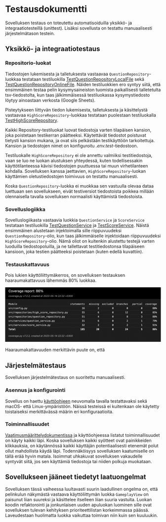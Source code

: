# Testausdokumentti

Sovelluksen testaus on toteutettu automatisoiduilla yksikkö- ja 
integraatiotesteillä (unittest). Lisäksi sovellusta on testattu 
manuaalisesti järjestelmätason testein.

## Yksikkö- ja integraatiotestaus

### Repositorio-luokat

Tiedostojen lukemisesta ja talletuksesta vastaavaa `QuestionRepository`-luokkaa testataan testiluokilla 
[TestQuestionRepositoryLocalFile](https://github.com/danieldenial/ot-harjoitus/blob/main/src/tests/repositories/question_repository_local_test.py) 
sekä 
[TestQuestionRepositoryOnlineFile](https://github.com/danieldenial/ot-harjoitus/blob/main/src/tests/repositories/question_repository_online_test.py). 
Näiden testiluokkien ero syntyy siitä, että ensimmäinen testaa pelin kysymysaineiston tuomista paikallisesti talletetulta tsv-tiedostolta, kun 
taas jälkimmäisessä testiluokassa kysymystiedosto löytyy ainoastaan verkosta (Google Sheets).

Pisteytykseen liittyvän tiedon lukemisesta, talletuksesta ja käsittelystä vastaavaa `HighScoreRepository`-luokkaa testataan puolestaan 
testiluokalla 
[TestHighScoreRepository](https://github.com/danieldenial/ot-harjoitus/blob/main/src/tests/repositories/high_score_repository_test.py).

Kaikki Repository-testiluokat luovat tiedostoja varten tilapäisen kansion, joka poistetaan testikerran päätteeksi. Käytettävät 
tiedostot poistuvat tietysti kansion mukana, ja ovat siis pelkästään testikäyttöön tarkoitettuja. Kansion ja tiedostojen nimet on 
konfiguroitu _.env.test_-tiedostoon.

Testiluokalle `HighScoreRepository` ei ole annettu valmiiksi testitiedostoja, vaan se luo ne 
luokan alustuksen yhteydessä, kuten todellisessakin käyttötilanteessa kävisi tiedostojen puuttuessa tai muun virhetilanteen kohdalla. 
Sovelluksen kanssa jaettavien, `HighScoreRepository`-luokan käyttämien oletustiedostojen toimivuus on testattu manuaalisesti.

Koska `QuestionRepository`-luokka ei muokkaa sen vastuulla olevaa dataa luettuaan sen sovellukseen, eivät testiversiot tiedostoista 
poikkea millään olennaisella tavalla sovelluksen normaalisti käyttämistä tiedostoista.

### Sovelluslogiikka

Sovelluslogiikasta vastaavia luokkia `QuestionService` ja `ScoreService` testataan testiluokilla 
[TestQuestionService](https://github.com/danieldenial/ot-harjoitus/blob/main/src/tests/services/question_service_test.py) ja 
[TestScoreService](https://github.com/danieldenial/ot-harjoitus/blob/main/src/tests/services/high_score_service_test.py). Näistä ensimmäinen 
alustetaan injektoimalla sille riippuvuudeksi `QuestionRepository`-olio, kun taas jälkimmäiselle injektoidaan riippuvuudeksi 
`HighScoreRepository`-olio. Nämä oliot on kuitenkin alustettu testejä varten luoduilla tiedostopoluilla, ja ne tallettavat testitiedostonsa 
tilapäiseen kansioon, joka testien päätteeksi poistetaan (kuten edellä kuvattiin).

### Testauskattavuus

Pois lukien käyttöliittymäkerros, on sovelluksen testauksen haaraumakattavuus lähemmäs 80% luokkaa.

![](./kuvat/coverage.png)

Haaraumakattavuuden merkittävin puute on, että 

## Järjestelmätestaus

Sovelluksen järjestelmätestaus on suoritettu manuaalisesti.

### Asennus ja konfigurointi

Sovellus on haettu [käyttöohjeen](https://github.com/danieldenial/ot-harjoitus/blob/main/dokumentaatio/kayttoohje.md) neuvomalla tavalla 
testattavaksi sekä macOS- että Linux-ympäristöön. Näissä testeissä ei kuitenkaan ole käytetty toistaiseksi merkittävässä määrin eri konfiguraatioita.

### Toiminnallisuudet

[Vaatimusmäärittelydokumentissa](https://github.com/danieldenial/ot-harjoitus/blob/main/dokumentaatio/vaatimusmaarittely.md) ja käyttöohjeessa 
listatut toiminnallisuudet on käyty kaikki läpi. Koska sovelluksen kaikki syötteet ovat painikkeiden klikkauksia, on käytännössä kaikki 
käyttäjän potentiaalisesti etenemät polut ollut mahdollista käydä läpi. Todennäköisyys sovelluksen kaatumiselle on tällä erää hyvin matala. 
Isoimmat uhkakuvat sovelluksen vakaudelle syntyvät siitä, jos sen käyttämiä tiedostoja tai niiden polkuja muokataan.

## Sovellukseen jääneet tiedetyt laatuongelmat

Sovelluksen tässä vaiheessa luultavasti suurin laadullinen ongelma on, että pelinkulun näkymästä vastaava käyttöliittymän luokka 
`GameplayView` on paisunut liian suureksi ja käsittelee itselleen liian suuria vastuita. Luokan koodin refaktorointi ja jonkunlaisen uuden 
apuluokan luominen sille ovat sovelluksen tulevan kehityksen prioriteettilistan korkeimmassa päässä. Laveudestaan huolimatta luokka vaikuttaa 
toimivan niin kuin sen kuuluukin.
